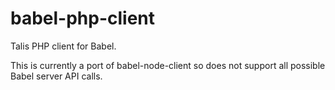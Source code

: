 # babel-php-client
Talis PHP client for Babel.

This is currently a port of babel-node-client so does not support all possible Babel server API calls.
